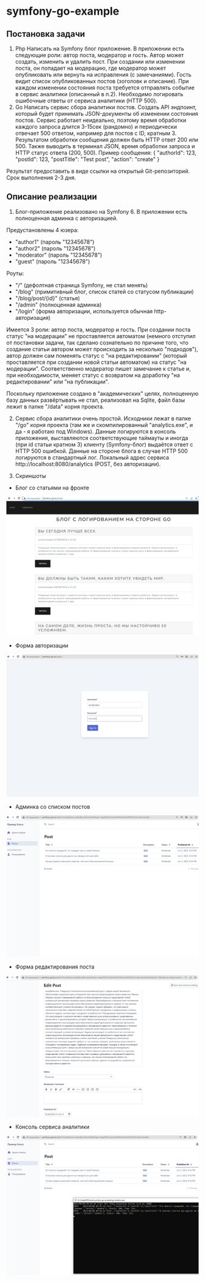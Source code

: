 # symfony-go-example

## Постановка задачи
1. Php
Написать на Symfony блог приложение. В приложении есть следующие роли: автор поста, модератор и гость. Автор может создать, изменить и удалить пост. При создании или изменении поста, он попадает на модерацию, где модератор может опубликовать или вернуть на исправления (с замечаниями). Гость видит список опубликованных постов (зоголовк и описание). При каждом изменении состояния поста требуется отправлять событие в сервис аналитики (описанный в п.2). Необходимо логировать ошибочные ответы от сервиса аналитики (HTTP 500).
2. Go
Написать сервис сбора аналитики постов. Создать API эндпоинт, который будет принимать JSON-документы об изменении состояния постов. Сервис работает неидеально, поэтому время обработки каждого запроса длится 3-15сек (рандомно) и периодически отвечает 500 ответом, например для постов с ID, кратным 3. Результатом обработки сообщения должен быть HTTP ответ 200 или 500. Также выводить в терминал JSON, время обработки запроса и HTTP статус ответа (200, 500).
Пример сообщения:
{
    "authorId": 123,
    "postId": 123,
    "postTitle": "Test post",
    "action": "create"
}

Результат предоставить в виде ссылки на открытый Git-репозиторий.
Срок выполнения 2-3 дня.

## Описание реализации
1. Блог-приложение реализовано на Symfony 6. В приложении есть полноценная админка с авторизацией.

Предустановлены 4 юзера:
- "author1" (пароль "12345678")
- "author2" (пароль "12345678")
- "moderator" (пароль "12345678")
- "guest" (пароль "12345678")

Роуты:
- "/" (дефолтная страница Symfony, не стал менять)
- "/blog" (примитивный блог, список статей со статусом публикации)
- "/blog/post/{id}" (статья)
- "/admin" (полноценная админка)
- "/login" (форма авторизации, используется обычная http-авторизация)

Имеется 3 роли: автор поста, модератор и гость. При создании поста статус "на модерации" не проставляется автоматом (немного отступил от постановки задачи, так сделано сознательно по причине того, что создание статьи автором может происходить за несколько "подходов"), автор должен сам поменять статус с "на редактировании" (который проставляется при создании новой статьи автоматом) на статус "на модерации". Соответственно модератор пишет замечание к статье и, при необходимости, меняет статус с возвратом на доработку "на редактировании" или "на публикации".

Поскольку приложение создано в "академических" целях, полноценную базу данных развёртывать не стал, реализовал на Sqlite, файл базы лежит в папке "/data" корня проекта. 

2. Сервис сбора аналитики очень простой. Исходники лежат в папке "/go" корня проекта (там же и скомпилированный "analytics.exe", и да - я работаю под Windows). Данные логируются в консоль приложения, выставляются соответствующие таймауты и иногда (при id статьи кратном 3) клиенту (Symfony-блог) выдаётся ответ с HTTP 500 ошибкой. Данные на стороне блога в случае HTTP 500 логируются в стандартный лог. Локальный адрес сервиса http://localhost:8080/analytics (POST, без авторизации).  

3. Скриншоты
- Блог со статьями на фронте

![Блог со статьями на фронте](https://github.com/linkonoid/symfony-go-example/blob/main/images/blog.png)
- Форма авторизации

![Форма авторизации](https://github.com/linkonoid/symfony-go-example/blob/main/images/login.png)
- Админка со списком постов

![Админка со списком постов](https://github.com/linkonoid/symfony-go-example/blob/main/images/posts.png)
- Форма редактирования поста

![Форма редактирования поста](https://github.com/linkonoid/symfony-go-example/blob/main/images/detail.png)
- Консоль сервиса аналитики

![Консоль сервиса аналитики](https://github.com/linkonoid/symfony-go-example/blob/main/images/analytics.png)
